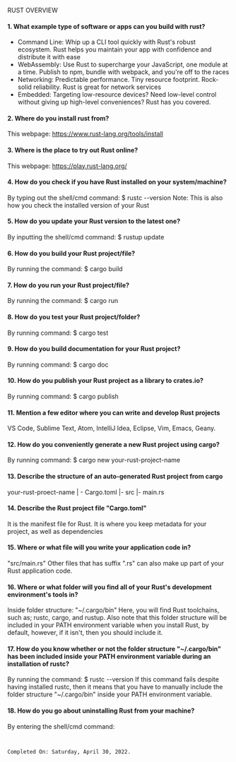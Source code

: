  RUST OVERVIEW

#### 1. What example type of software or apps can you build with rust?

- Command Line: Whip up a CLI tool quickly with Rust's robust ecosystem. Rust helps you maintain your app with confidence and distribute it with ease
- WebAssembly: Use Rust to supercharge your JavaScript, one module at a time. Publish to npm, bundle with webpack, and you're off to the races
- Networking: Predictable performance. Tiny resource footprint. Rock-solid reliability. Rust is great for network services
- Embedded: Targeting low-resource devices? Need low-level control without giving up high-level conveniences? Rust has you covered.


#### 2. Where do you install rust from?

This webpage: https://www.rust-lang.org/tools/install


#### 3. Where is the place to try out Rust online?

This webpage:
https://play.rust-lang.org/


#### 4. How do you check if you have Rust installed on your system/machine?

By typing out the shell/cmd command:
$ rustc --version
Note: This is also how you check the installed version of your Rust


#### 5. How do you update your Rust version to the latest one?

By inputting the shell/cmd command:
$ rustup update


#### 6. How do you build your Rust project/file?

By running the command:
$ cargo build


#### 7. How do you run your Rust project/file?

By running the command:
$ cargo run


#### 8. How do you test your Rust project/folder?

By running command:
$ cargo test


#### 9. How do you build documentation for your Rust project?

By running command:
$ cargo doc


#### 10. How do you publish your Rust project as a library to crates.io?

By running command:
$ cargo publish


#### 11. Mention a few editor where you can write and develop Rust projects

VS Code, Sublime Text, Atom, IntelliJ Idea, Eclipse, Vim, Emacs, Geany.


#### 12. How do you conveniently generate a new Rust project using cargo?

By running command:
$ cargo new your-rust-project-name


#### 13. Describe the structure of an auto-generated Rust project from cargo

your-rust-proect-name
| - Cargo.toml
|- src
  |- main.rs


#### 14. Describe the Rust project file "Cargo.toml"

It is the manifest file for Rust. It is where you keep metadata for your project, as well as dependencies


#### 15. Where or what file will you write your application code in?

"src/main.rs"
Other files that has suffix ".rs" can also make up part of your Rust application code.


#### 16. Where or what folder will you find all of your Rust's development environment's tools in?

Inside folder structure:
"~/.cargo/bin"
Here, you will find Rust toolchains, such as;
rustc, cargo, and rustup.
Also note that this folder structure will be included in your PATH environment variable when you install Rust, by default, however, if it isn't, then you should include it.


#### 17. How do you know whether or not the folder structure "~/.cargo/bin" has been included inside your PATH environment variable during an installation of rustc?

By running the command:
$ rustc --version
If this command fails despite having installed rustc, then it means that you have to manually include the folder structure "~/.cargo/bin" inside your PATH environment variable.


#### 18. How do you go about uninstalling Rust from your machine?

By entering the shell/cmd command:
```$ rustup self uninstall


Completed On: Saturday, April 30, 2022.
